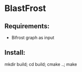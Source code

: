 # BlastFrost

## Requirements:
* Bifrost graph as input


## Install:
mkdir build; cd build; cmake ..; make
